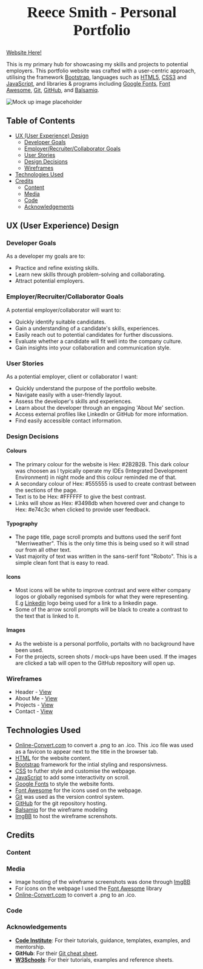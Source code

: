 <h1 align="center" style="font-size:40px; font-family:serif;">Reece Smith - Personal Portfolio</h1>

[Website Here!]()

This is my primary hub for showcasing my skills and projects to potential employers. This portfolio website was crafted with a user-centric approach, utilising the framework [Bootstrap](https://getbootstrap.com/), languages such as [HTML5](https://en.wikipedia.org/wiki/HTML), [CSS3](https://en.wikipedia.org/wiki/CSS) and [JavaScript](https://en.wikipedia.org/wiki/JavaScript), and libraries & programs including [Google Fonts](https://fonts.google.com/), [Font Awesome](https://fontawesome.com/), [Git](https://git-scm.com/), [GitHub](https://github.com/), and [Balsamiq](https://balsamiq.com/).

![Mock up image placeholder](image.jpg)

## Table of Contents

- [UX (User Experience) Design](#ux-user-experience-design)
  - [Developer Goals](#developer-goals)
  - [Employer/Recruiter/Collaborator Goals](#employerrecruitercollaborator-goals)
  - [User Stories](#user-stories)
  - [Design Decisions](#design-decisions)
  - [Wireframes](#wireframes)
- [Technologies Used](#technologies-used)
- [Credits](#credits)
  - [Content](#content)
  - [Media](#media)
  - [Code](#code)
  - [Acknowledgements](#acknowledgements)

## UX (User Experience) Design

### Developer Goals

As a developer my goals are to:

- Practice and refine existing skills.
- Learn new skills through problem-solving and collaborating.
- Attract potential employers.

### Employer/Recruiter/Collaborator Goals

A potential employer/collaborator will want to:

- Quickly identify suitable candidates.
- Gain a understanding of a candidate's skills, experiences.
- Easily reach out to potential candidates for further discussions.
- Evaluate whether a candidate will fit well into the company culture.
- Gain insights into your collaboration and communication style.

### User Stories

As a potential employer, client or collaborator I want:

- Quickly understand the purpose of the portfolio website.
- Navigate easily with a user-friendly layout.
- Assess the developer's skills and experiences.
- Learn about the developer through an engaging 'About Me' section.
- Access external profiles like LinkedIn or GitHub for more information.
- Find easily accessible contact information.


### Design Decisions

#### Colours

- The primary colour for the website is Hex: #2B2B2B. This dark colour was choosen as I typically operate my IDEs (Integrated Development Environment) in night mode and this colour reminded me of that.
- A secondary colour of Hex: #555555 is used to create contrast between the sections of the page.
- Text is to be Hex: #FFFFFF to give the best contrast.
- Links will show as Hex: #3498db when hovered over and change to Hex: #e74c3c when clicked to provide user feedback.

#### Typography

- The page title, page scroll prompts and buttons used the serif font "Merriweather". This is the only time this is being used so it will stnad our from all other text.
- Vast majority of text was written in the sans-serif font "Roboto". This is a simple clean font that is easy to read.

#### Icons

- Most icons will be white to improve contrast and were either company logos or globally regonised symbols for what they were representing. E.g [Linkedin](https://www.linkedin.com/) logo being used for a link to a linkedin page.
- Some of the arrow scroll prompts will be black to create a contrast to the text that is linked to it.

#### Images

- As the webiste is a personal portfolio, portaits with no background have been used.
- For the projects, screen shots / mock-ups have been used. If the images are clicked a tab will open to the GitHub repository will open up.

### Wireframes

- Header - [View](https://ibb.co/Zmg3MR8)
- About Me - [View](https://ibb.co/Jsmpcqh)
- Projects - [View](https://ibb.co/mbDWR2Y)
- Contact - [View](https://ibb.co/8jbSbkJ)

## Technologies Used

- [Online-Convert.com](hhttps://image.online-convert.com/convert-to-ico) to convert a .png to an .ico. This .ico file was used as a favicon to appear next to the title in the browser tab.
- [HTML](https://en.wikipedia.org/wiki/HTML) for the website content.
- [Bootstrap](https://getbootstrap.com/) framework for the intial styling and responsivness. 
- [CSS](https://en.wikipedia.org/wiki/CSS) to futher style and customise the webpage.
- [JavaScript](https://en.wikipedia.org/wiki/JavaScript) to add some interactivity on scroll.
- [Google Fonts](https://fonts.google.com/) to style the website fonts.
- [Font Awesome](https://fontawesome.com/) for the icons used on the webpage.
- [Git](https://git-scm.com/) was used as the version control system.
- [GitHub](https://github.com/) for the git repository hosting.
- [Balsamiq](https://balsamiq.com/) for the wireframe modeling
- [ImgBB](https://imgbb.com/) to host the wireframe screnshots.

## Credits

### Content

### Media

- Image hosting of the wireframe screenshots was done through [ImgBB](https://imgbb.com/)
- For icons on the webpage I used the [Font Awesome](https://fontawesome.com/) library
- [Online-Convert.com](https://image.online-convert.com/convert-to-ico) to convert a .png to an .ico.

### Code

### Acknowledgements

- [**Code Institute**](https://codeinstitute.net/): For their tutorials, guidance, templates, examples, and mentorship.
- **GitHub**: For their [Git cheat sheet](https://education.github.com/git-cheat-sheet-education.pdf).
- [**W3Schools**](https://www.w3schools.com/): For their tutorials, examples and reference sheets.
